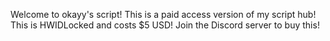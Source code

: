 Welcome to okayy's script! This is a paid access version of my script hub! This is HWIDLocked and costs $5 USD! Join the Discord server to buy this!
